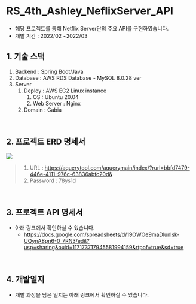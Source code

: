 # RS_4th_Ashley_NeflixServer_API
- 해당 프로젝트를 통해 Netflix Server단의 주요 API를 구현하였습니다.
- 개발 기간 : 2022/02 ~2022/03

## 1. 기술 스택
1) Backend : Spring Boot/Java
2) Database : AWS RDS Database - MySQL 8.0.28 ver
3) Server 
    1) Deploy : AWS EC2 Linux instance
        1) OS : Ubuntu 20.04 
        2) Web Server : Nginx
    3) Domain : Gabia  
   
<br>

## 2. 프로젝트 ERD 명세서
<img src='http://drive.google.com/uc?export=view&id=1V_fHAHFACenuV5mOmJrj2wORf3jCm-u9' /><br>
> 1) URL : https://aquerytool.com/aquerymain/index/?rurl=bbfd7479-446e-4111-976c-63836abfc20d&
> 2) Password : 78ys1d

<br>

## 3. 프로젝트 API 명세서
- 아래 링크에서 확인하실 수 있습니다.
   - https://docs.google.com/spreadsheets/d/19OWOe9maDlunlsk-UQynA8pn6-0_7RN3/edit?usp=sharing&ouid=117173717945581994159&rtpof=true&sd=true


<br>

## 4. 개발일지
- 개발 과정을 담은 일지는 아래 링크에서 확인하실 수 있습니다.
